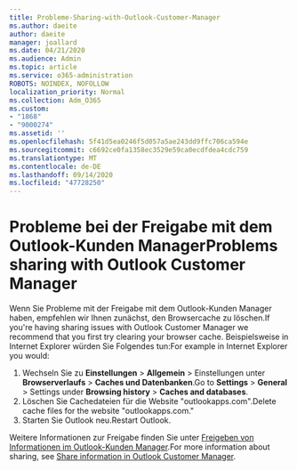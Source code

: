 ```yaml
---
title: Probleme-Sharing-with-Outlook-Customer-Manager
ms.author: daeite
author: daeite
manager: joallard
ms.date: 04/21/2020
ms.audience: Admin
ms.topic: article
ms.service: o365-administration
ROBOTS: NOINDEX, NOFOLLOW
localization_priority: Normal
ms.collection: Adm_O365
ms.custom:
- "1868"
- "9000274"
ms.assetid: ''
ms.openlocfilehash: 5f41d5ea0246f5d057a5ae243dd9ffc706ca594e
ms.sourcegitcommit: c6692ce0fa1358ec3529e59ca0ecdfdea4cdc759
ms.translationtype: MT
ms.contentlocale: de-DE
ms.lasthandoff: 09/14/2020
ms.locfileid: "47728250"
---
```

# <a name="problems-sharing-with-outlook-customer-manager"></a><span data-ttu-id="1c62a-102">Probleme bei der Freigabe mit dem Outlook-Kunden Manager</span><span class="sxs-lookup"><span data-stu-id="1c62a-102">Problems sharing with Outlook Customer Manager</span></span>

<span data-ttu-id="1c62a-103">Wenn Sie Probleme mit der Freigabe mit dem Outlook-Kunden Manager haben, empfehlen wir Ihnen zunächst, den Browsercache zu löschen.</span><span class="sxs-lookup"><span data-stu-id="1c62a-103">If you're having sharing issues with Outlook Customer Manager we recommend that you first try clearing your browser cache.</span></span> <span data-ttu-id="1c62a-104">Beispielsweise in Internet Explorer würden Sie Folgendes tun:</span><span class="sxs-lookup"><span data-stu-id="1c62a-104">For example in Internet Explorer you would:</span></span>

1. <span data-ttu-id="1c62a-105">Wechseln Sie zu **Einstellungen**  >  **Allgemein** > Einstellungen unter **Browserverlaufs**  >  **Caches und Datenbanken**.</span><span class="sxs-lookup"><span data-stu-id="1c62a-105">Go to **Settings** > **General** > Settings under **Browsing history** > **Caches and databases**.</span></span>
2. <span data-ttu-id="1c62a-106">Löschen Sie Cachedateien für die Website "outlookapps.com".</span><span class="sxs-lookup"><span data-stu-id="1c62a-106">Delete cache files for the website "outlookapps.com."</span></span>
3. <span data-ttu-id="1c62a-107">Starten Sie Outlook neu.</span><span class="sxs-lookup"><span data-stu-id="1c62a-107">Restart Outlook.</span></span>

<span data-ttu-id="1c62a-108">Weitere Informationen zur Freigabe finden Sie unter [Freigeben von Informationen im Outlook-Kunden Manager](https://support.office.com/article/4f26cc69-67da-4cd5-b344-02d1a4799310%20).</span><span class="sxs-lookup"><span data-stu-id="1c62a-108">For more information about sharing, see [Share information in Outlook Customer Manager](https://support.office.com/article/4f26cc69-67da-4cd5-b344-02d1a4799310%20).</span></span>